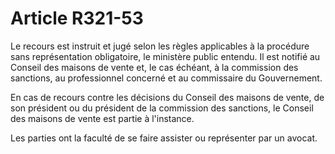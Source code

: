 # Article R321-53

<p>Le recours est instruit et jugé selon les règles applicables à la procédure sans représentation obligatoire, le ministère public entendu. Il est notifié au Conseil des maisons de vente et, le cas échéant, à la commission des sanctions, au professionnel concerné et au commissaire du Gouvernement. </p><p>En cas de recours contre les décisions du Conseil des maisons de vente, de son président ou du président de la commission des sanctions, le        Conseil des maisons de vente est partie à l'instance. </p><p>Les parties ont la faculté de se faire assister ou représenter par un avocat.</p>